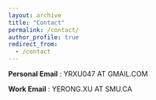 ```yaml
---
layout: archive
title: "Contact"
permalink: /contact/
author_profile: true
redirect_from:
  - /contact
---
```


**Personal Email** : YRXU047 AT GMAIL.COM


**Work Email** : YERONG.XU AT SMU.CA
